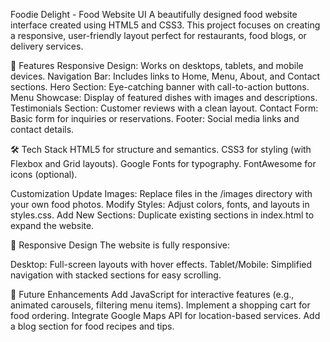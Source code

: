 Foodie Delight - Food Website UI
A beautifully designed food website interface created using HTML5 and CSS3. This project focuses on creating a responsive, user-friendly layout perfect for restaurants, food blogs, or delivery services.

🚀 Features
Responsive Design: Works on desktops, tablets, and mobile devices.
Navigation Bar: Includes links to Home, Menu, About, and Contact sections.
Hero Section: Eye-catching banner with call-to-action buttons.
Menu Showcase: Display of featured dishes with images and descriptions.
Testimonials Section: Customer reviews with a clean layout.
Contact Form: Basic form for inquiries or reservations.
Footer: Social media links and contact details.

🛠️ Tech Stack
HTML5 for structure and semantics.
CSS3 for styling (with Flexbox and Grid layouts).
Google Fonts for typography.
FontAwesome for icons (optional).

Customization
Update Images: Replace files in the /images directory with your own food photos.
Modify Styles: Adjust colors, fonts, and layouts in styles.css.
Add New Sections: Duplicate existing sections in index.html to expand the website.

📱 Responsive Design
The website is fully responsive:

Desktop: Full-screen layouts with hover effects.
Tablet/Mobile: Simplified navigation with stacked sections for easy scrolling.

📢 Future Enhancements
Add JavaScript for interactive features (e.g., animated carousels, filtering menu items).
Implement a shopping cart for food ordering.
Integrate Google Maps API for location-based services.
Add a blog section for food recipes and tips.
